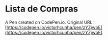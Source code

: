 # Lista de Compras

A Pen created on CodePen.io. Original URL: [https://codepen.io/victorhcunha/pen/zYZjwbE](https://codepen.io/victorhcunha/pen/zYZjwbE).


